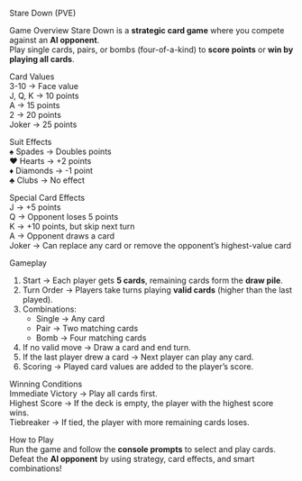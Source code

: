 Stare Down (PVE)

Game Overview
Stare Down is a **strategic card game** where you compete against an **AI opponent**.  
Play single cards, pairs, or bombs (four-of-a-kind) to **score points** or **win by playing all cards**.

Card Values  
3-10 → Face value  
J, Q, K → 10 points  
A → 15 points  
2 → 20 points  
Joker → 25 points  

Suit Effects  
♠ Spades → Doubles points  
♥ Hearts → +2 points  
♦ Diamonds → -1 point  
♣ Clubs → No effect  

Special Card Effects  
J → +5 points  
Q → Opponent loses 5 points  
K → +10 points, but skip next turn  
A → Opponent draws a card  
Joker → Can replace any card or remove the opponent’s highest-value card  

Gameplay  
1. Start → Each player gets **5 cards**, remaining cards form the **draw pile**.  
2. Turn Order → Players take turns playing **valid cards** (higher than the last played).  
3. Combinations:  
   - Single → Any card  
   - Pair → Two matching cards  
   - Bomb → Four matching cards  
4. If no valid move → Draw a card and end turn.  
5. If the last player drew a card → Next player can play any card.  
6. Scoring → Played card values are added to the player’s score.  

Winning Conditions  
Immediate Victory → Play all cards first.  
Highest Score → If the deck is empty, the player with the highest score wins.  
Tiebreaker → If tied, the player with more remaining cards loses.  

How to Play  
Run the game and follow the **console prompts** to select and play cards.  
Defeat the **AI opponent** by using strategy, card effects, and smart combinations!  

